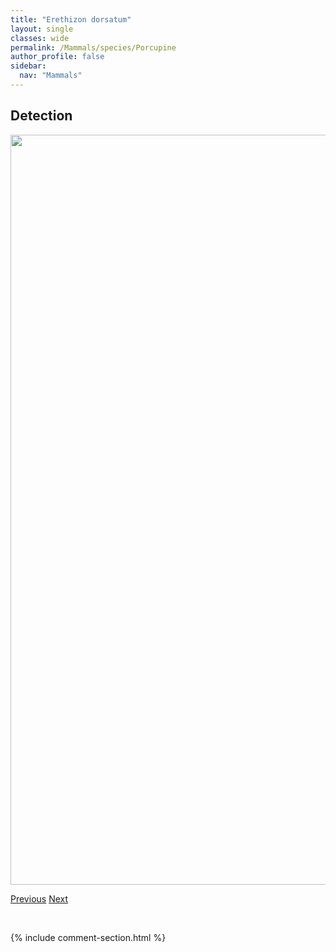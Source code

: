```yaml
---
title: "Erethizon dorsatum"
layout: single
classes: wide
permalink: /Mammals/species/Porcupine
author_profile: false
sidebar:
  nav: "Mammals"
---
```


<h2>Detection</h2>

<a href="https://drive.google.com/uc?export=view&id=1pA0aAFA8TZgO79yTVFkH29S86gT9IPjK">
<img src="https://drive.google.com/uc?export=view&id=1pA0aAFA8TZgO79yTVFkH29S86gT9IPjK" height = "1200" width = "800">
</a>


<a href="/DevelopmentWebsite/Mammals/species/NorthernFlyingSquirrel" class="pagination--pager" title="Glaucomys sabrinus">Previous</a> <a href="/DevelopmentWebsite/Mammals/species/Pronghorn" class="pagination--pager" title="Antilocapra">Next</a>

<p>&nbsp;</p>

{% include comment-section.html %}
